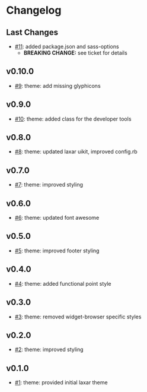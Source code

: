 # Changelog

## Last Changes

- [#11](https://github.com/LaxarJS/cube.theme/issues/11): added package.json and sass-options
    + **BREAKING CHANGE:** see ticket for details


## v0.10.0

- [#9](https://github.com/LaxarJS/cube.theme/issues/9): theme: add missing glyphicons


## v0.9.0

- [#10](https://github.com/LaxarJS/cube.theme/issues/10): theme: added class for the developer tools


## v0.8.0

- [#8](https://github.com/LaxarJS/cube.theme/issues/8): theme: updated laxar uikit, improved config.rb


## v0.7.0

- [#7](https://github.com/LaxarJS/cube.theme/issues/7): theme: improved styling


## v0.6.0

- [#6](https://github.com/LaxarJS/cube.theme/issues/6): theme: updated font awesome


## v0.5.0

- [#5](https://github.com/LaxarJS/cube.theme/issues/5): theme: improved footer styling


## v0.4.0

- [#4](https://github.com/LaxarJS/cube.theme/issues/4): theme: added functional point style


## v0.3.0

- [#3](https://github.com/LaxarJS/cube.theme/issues/3): theme: removed widget-browser specific styles


## v0.2.0

- [#2](https://github.com/LaxarJS/cube.theme/issues/2): theme: improved styling


## v0.1.0

- [#1](https://github.com/LaxarJS/cube.theme/issues/1): theme: provided initial laxar theme
